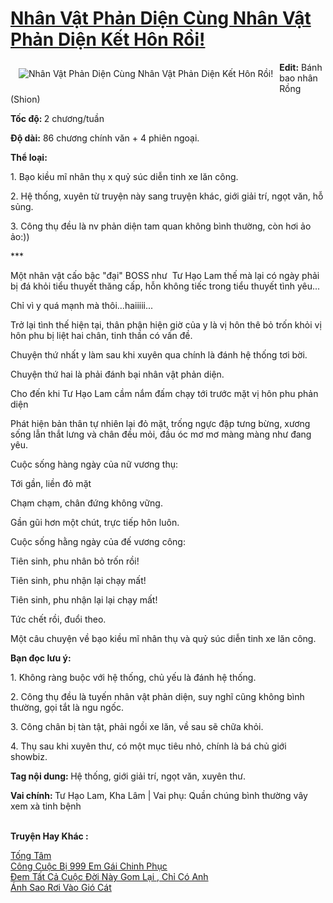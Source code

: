 <a href="https://utruyen.com/nhan-vat-phan-dien-cung-nhan-vat-phan-dien-ket-hon-roi/22191/" title="Nhân Vật Phản Diện Cùng Nhân Vật Phản Diện Kết Hôn Rồi!"><h1>Nhân Vật Phản Diện Cùng Nhân Vật Phản Diện Kết Hôn Rồi!</h1></a><div style="display:table"><img align="right" style="float: left; padding: 10px;" src="https://utruyen.com/images/story/200x260/nhan-vat-phan-dien-cung-nhan-vat-phan-dien-ket-hon-roi.jpg" alt="Nhân Vật Phản Diện Cùng Nhân Vật Phản Diện Kết Hôn Rồi!"><b>Edit:</b> Bánh bao nhân Rồng (Shion)<p></p><b>Tốc độ: </b>2 chương/tuần<p></p><b>Độ dài:</b> 86 chương chính văn + 4 phiên ngoại.<p></p><b>Thể loại: </b><p></p>1. Bạo kiều mĩ nhân thụ x quỷ súc diễn tinh xe lăn công. <p></p>2. Hệ thống, xuyên từ truyện này sang truyện khác, giới giải trí, ngọt văn, hỗ sủng.<p></p>3. Công thụ đều là nv phản diện tam quan không bình thường, còn hơi ảo ảo:)) <p></p>***<p></p>Một nhân vật cấo bậc "đại" BOSS như  Tư Hạo Lam thế mà lại có ngày phải bị đá khỏi tiểu thuyết thăng cấp, hỗn không tiếc trong tiểu thuyết tình yêu...<p></p>Chỉ vì y quá mạnh mà thôi...haiiiii...<p></p>Trở lại tình thế hiện tại, thân phận hiện giờ của y là vị hôn thê bỏ trốn khỏi vị hôn phu bị liệt hai chân, tinh thần có vấn đề.<p></p>Chuyện thứ nhất y làm sau khi xuyên qua chính là đánh hệ thống tơi bời.<p></p>Chuyện thứ hai là phải đánh bại nhân vật phản diện.<p></p>Cho đến khi Tư Hạo Lam cầm nắm đấm chạy tới trước mặt vị hôn phu phản diện<p></p>Phát hiện bản thân tự nhiên lại đỏ mặt, trống ngực đập tưng bừng, xương sống lẫn thắt lưng và chân đều mỏi, đầu óc mơ mơ màng màng như đang yêu. <p></p>Cuộc sống hàng ngày của nữ vương thụ:<p></p>Tới gần, liền đỏ mặt<p></p>Chạm chạm, chân đứng không vững.<p></p>Gần gũi hơn một chút, trực tiếp hôn luôn. <p></p>Cuộc sống hằng ngày của đế vương công:<p></p>Tiên sinh, phu nhân bỏ trốn rồi!<p></p>Tiên sinh, phu nhận lại chạy mất!<p></p>Tiên sinh, phu nhận lại lại chạy mất!<p></p>Tức chết rồi, đuổi theo. <p></p>Một câu chuyện về bạo kiều mĩ nhân thụ và quỷ súc diễn tinh xe lăn công. <p></p><b>Bạn đọc lưu ý:</b><p></p>1. Không ràng buộc với hệ thống, chủ yếu là đánh hệ thống.<p></p>2. Công thụ đều là tuyến nhân vật phản diện, suy nghĩ cũng không bình thường, gọi tắt là ngu ngốc. <p></p>3. Công chân bị tàn tật, phải ngồi xe lăn, về sau sẽ chữa khỏi.<p></p>4. Thụ sau khi xuyên thư, có một mục tiêu nhỏ, chính là bá chủ giới showbiz.<p></p><b>Tag nội dung: </b>Hệ thống, giới giải trí, ngọt văn, xuyên thư.<p></p><b>Vai chính: </b>Tư Hạo Lam, Kha Lâm | Vai phụ: Quần chúng bình thường vây xem xà tinh bệnh</div><p><br><b>Truyện Hay Khác :</b></p><a href="https://utruyen.com/tong-tam/19047/" alt="Tống Tâm">Tống Tâm</a><br/><a href="https://www.flickr.com/photos/183745219@N08/49213842206/" alt="Công Cuộc Bị 999 Em Gái Chinh Phục">Công Cuộc Bị 999 Em Gái Chinh Phục</a><br/><a href="https://github.com/quanluxury/ngontinh_sac/tree/master/truyenhay/19528/" alt="Đem Tất Cả Cuộc Đời Này Gom Lại , Chỉ Có Anh">Đem Tất Cả Cuộc Đời Này Gom Lại , Chỉ Có Anh</a><br/><a href="https://truyenngontinhay.wordpress.com/2019/10/03/anh-sao-roi-vao-gio-cat/" alt="Ánh Sao Rơi Vào Gió Cát">Ánh Sao Rơi Vào Gió Cát</a><br/>